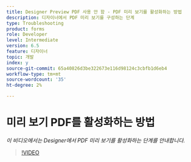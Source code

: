 ```yaml
---
title: Designer Preview PDF 사용 안 함 - PDF 미리 보기를 활성화하는 방법
description: 디자이너에서 PDF 미리 보기를 구성하는 단계
type: Troubleshooting
product: forms
role: Developer
level: Intermediate
version: 6.5
feature: 디자이너
topic: 개발
index: y
source-git-commit: 65a40826d3be322673e116d98124c3cbfb1d6eb4
workflow-type: tm+mt
source-wordcount: '35'
ht-degree: 2%

---
```



# 미리 보기 PDF를 활성화하는 방법

*이 비디오에서는 Designer에서 PDF 미리 보기를 활성화하는 단계를 안내합니다.*

>[!VIDEO](https://video.tv.adobe.com/v/335500?quality=9&learn=on)
